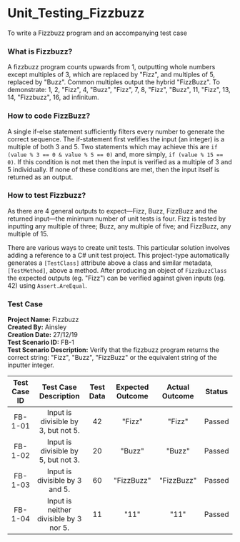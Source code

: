 # Unit_Testing_Fizzbuzz
To write a Fizzbuzz program and an accompanying test case

### What is Fizzbuzz?
A fizzbuzz program counts upwards from 1, outputting whole numbers except multiples of 3, which are replaced by "Fizz", and multiples of 5, replaced by "Buzz". Common multiples output the hybrid "FizzBuzz". To demonstrate: 1, 2, "Fizz", 4, "Buzz", "Fizz", 7, 8, "Fizz", "Buzz", 11, "Fizz", 13, 14, "Fizzbuzz", 16, ad infinitum.

### How to code FizzBuzz?
A single if-else statement sufficiently filters every number to generate the correct sequence. The if-statement first vefifies the input (an integer) is a multiple of both 3 and 5. Two statements which may achieve this are `if (value % 3 == 0 & value % 5 == 0)` and, more simply, `if (value % 15 == 0)`. If this condition is not met then the input is verified as a multiple of 3 and 5 individually. If none of these conditions are met, then the input itself is returned as an output.

### How to test Fizzbuzz?
As there are 4 general outputs to expect—Fizz, Buzz, FizzBuzz and the returned input—the minimum number of unit tests is four. Fizz is tested by inputting any multiple of three; Buzz, any multiple of five; and FizzBuzz, any multiple of 15.

There are various ways to create unit tests. This particular solution involves adding a reference to a C# unit test project. This project-type automatically generates a `[TestClass]` attribute above a class and similar metadata, `[TestMethod]`, above a method. After producing an object of `FizzBuzzClass` the expected outputs (eg. "Fizz") can be verified against given inputs (eg. 42) using `Assert.AreEqual`.

### Test Case
**Project Name:** Fizzbuzz  
**Created By:** Ainsley  
**Creation Date:** 27/12/19  
**Test Scenario ID:** FB-1  
**Test Scenario Description:** Verify that the fizzbuzz program returns the correct string: "Fizz", "Buzz", "FizzBuzz" or the equivalent string of the inputter integer.

|Test Case ID|Test Case Description|Test Data|Expected Outcome|Actual Outcome|Status|
|:----------:|:-------------------:|:-------:|:--------------:|:------------:|:----:|
|FB-1-01     |Input is divisible by 3, but not 5.|42       |"Fizz"          |"Fizz"        |Passed|
|FB-1-02     |Input is divisible by 5, but not 3.|20       |"Buzz"          |"Buzz"        |Passed|
|FB-1-03     |Input is divisible by 3 and 5.|60       |"FizzBuzz"      |"FizzBuzz"    |Passed|
|FB-1-04     |Input is neither divisible by 3 nor 5.|11       |"11"            |"11"          |Passed|
